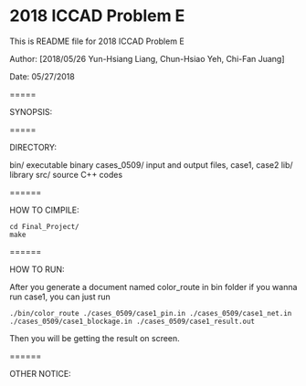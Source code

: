 # 2018 ICCAD Problem E

This is README file for 2018 ICCAD Problem E

Author: [2018/05/26 Yun-Hsiang Liang, Chun-Hsiao Yeh, Chi-Fan Juang]

Date: 05/27/2018

=====

SYNOPSIS:


=====

DIRECTORY:

  bin/		executable binary
  cases_0509/	input and output files, case1, case2
  lib/		library
  src/ 		source C++ codes
  
======

HOW TO CIMPILE:
```
cd Final_Project/
make
```
======

HOW TO RUN:

After you generate a document named color_route in bin folder
if you wanna run case1, you can just run
```
./bin/color_route ./cases_0509/case1_pin.in ./cases_0509/case1_net.in ./cases_0509/case1_blockage.in ./cases_0509/case1_result.out
```
Then you will be getting the result on screen. 

======

OTHER NOTICE:

